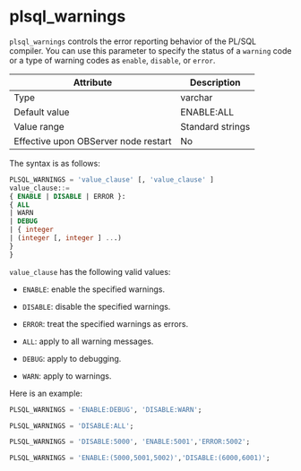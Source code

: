plsql_warnings
===================================

`plsql_warnings` controls the error reporting behavior of the PL/SQL compiler. You can use this parameter to specify the status of a `warning` code or a type of warning codes as `enable`, `disable`, or `error`.


| Attribute | Description |
|------------------|------------|
| Type | varchar |
| Default value | ENABLE:ALL |
| Value range | Standard strings |
| Effective upon OBServer node restart | No |



The syntax is as follows:

```sql
PLSQL_WARNINGS = 'value_clause' [, 'value_clause' ]
value_clause::=
{ ENABLE | DISABLE | ERROR }:
{ ALL
| WARN
| DEBUG
| { integer
| (integer [, integer ] ...)
}
}
```



`value_clause` has the following valid values:

* `ENABLE`: enable the specified warnings.



* `DISABLE`: disable the specified warnings.



* `ERROR`: treat the specified warnings as errors.



* `ALL`: apply to all warning messages.



* `DEBUG`: apply to debugging.



* `WARN`: apply to warnings.






Here is an example:

```sql
PLSQL_WARNINGS = 'ENABLE:DEBUG', 'DISABLE:WARN';

PLSQL_WARNINGS = 'DISABLE:ALL';

PLSQL_WARNINGS = 'DISABLE:5000', 'ENABLE:5001','ERROR:5002';

PLSQL_WARNINGS = 'ENABLE:(5000,5001,5002)','DISABLE:(6000,6001)';
```



